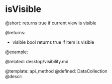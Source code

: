 isVisible
=============



@short:
	returns true if current view is visible

@returns:
- visible      bool     returns true if item is visible	

@example:

@related:
	desktop/visibility.md


@template:	api_method
@defined:	DataCollection	
@descr:


